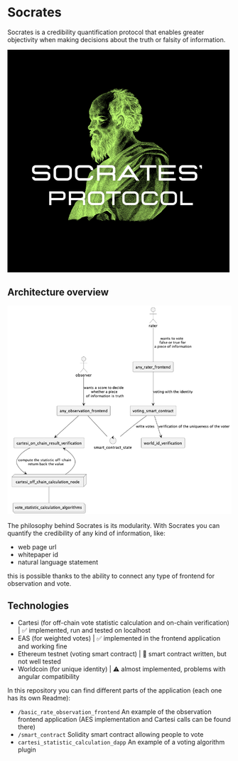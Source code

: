 # Socrates
Socrates is a credibility
quantification protocol
that enables greater objectivity
when making decisions about the
truth or falsity of information.

![](assets/logo.png)



## Architecture overview
![](assets/Socrates.png)

The philosophy behind Socrates is its modularity. 
With Socrates you can quantify the credibility of any kind 
of information, like:

- web page url
- whitepaper id
- natural language statement

this is possible thanks to the ability to connect any type of 
frontend for observation and vote. 

## Technologies
- Cartesi (for off-chain vote statistic calculation and on-chain verification) | ✅ implemented, run and tested on localhost
- EAS (for weighted votes) | ✅ implemented in the frontend application and working fine
- Ethereum testnet (voting smart contract) | 🚧 smart contract written, but not well tested
- Worldcoin (for unique identity) | ⚠️ almost implemented, problems with angular compatibility


In this repository you can find different parts of the application (each one has its own Readme):
- `/basic_rate_observation_frontend` An example of the observation frontend application
(AES implementation and Cartesi calls can be found there)
- `/smart_contract` Solidity smart contract allowing people to vote
- `cartesi_statistic_calculation_dapp` An example of a voting algorithm plugin